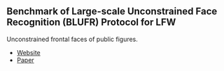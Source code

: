 ## Benchmark of Large-scale Unconstrained Face Recognition (BLUFR) Protocol for LFW
Unconstrained frontal faces of public figures.
* [Website](http://www.cbsr.ia.ac.cn/users/scliao/projects/blufr/index.html)
* [Paper](http://www.cbsr.ia.ac.cn/users/scliao/papers/Liao-IJCB14-BLUFR.pdf)
